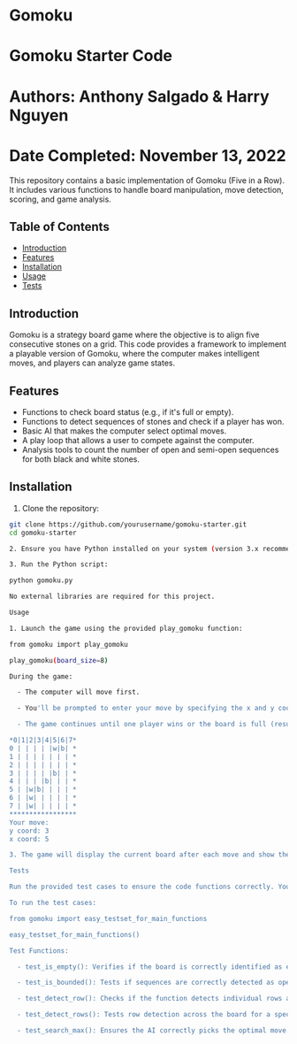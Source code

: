 # Gomoku
# Gomoku Starter Code
# Authors: Anthony Salgado & Harry Nguyen
# Date Completed: November 13, 2022

This repository contains a basic implementation of Gomoku (Five in a Row). It includes various functions to handle board manipulation, move detection, scoring, and game analysis.

## Table of Contents

- [Introduction](#introduction)
- [Features](#features)
- [Installation](#installation)
- [Usage](#usage)
- [Tests](#tests)


## Introduction

Gomoku is a strategy board game where the objective is to align five consecutive stones on a grid. This code provides a framework to implement a playable version of Gomoku, where the computer makes intelligent moves, and players can analyze game states.

## Features

- Functions to check board status (e.g., if it's full or empty).
- Functions to detect sequences of stones and check if a player has won.
- Basic AI that makes the computer select optimal moves.
- A play loop that allows a user to compete against the computer.
- Analysis tools to count the number of open and semi-open sequences for both black and white stones.

## Installation

1. Clone the repository:

```bash
git clone https://github.com/yourusername/gomoku-starter.git
cd gomoku-starter

2. Ensure you have Python installed on your system (version 3.x recommended).

3. Run the Python script:

python gomoku.py

No external libraries are required for this project.

Usage

1. Launch the game using the provided play_gomoku function:

from gomoku import play_gomoku

play_gomoku(board_size=8)

During the game:

  - The computer will move first.

  - You'll be prompted to enter your move by specifying the x and y coordinates.

  - The game continues until one player wins or the board is full (resulting in a draw).

*0|1|2|3|4|5|6|7*
0 | | | | |w|b| *
1 | | | | | | | *
2 | | | | | | | *
3 | | | | |b| | *
4 | | | |b| | | *
5 | |w|b| | | | *
6 | |w| | | | | *
7 | |w| | | | | *
*****************
Your move:
y coord: 3
x coord: 5

3. The game will display the current board after each move and show the number of open and semi-open rows for each player.

Tests

Run the provided test cases to ensure the code functions correctly. You can run the tests in the easy_testset_for_main_functions function, which will verify key parts of the code.

To run the test cases:

from gomoku import easy_testset_for_main_functions

easy_testset_for_main_functions()

Test Functions:

  - test_is_empty(): Verifies if the board is correctly identified as empty.

  - test_is_bounded(): Tests if sequences are correctly detected as open, semi-open, or closed.

  - test_detect_row(): Checks if the function detects individual rows accurately.

  - test_detect_rows(): Tests row detection across the board for a specific color.

  - test_search_max(): Ensures the AI correctly picks the optimal move.
